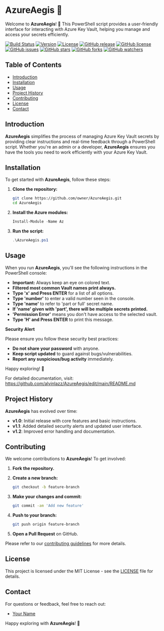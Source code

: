# AzureAegis 🚀

Welcome to **AzureAegis**! 🎉 This PowerShell script provides a user-friendly interface for interacting with Azure Key Vault, helping you manage and access your secrets efficiently.

[![Build Status](https://img.shields.io/github/workflow/status/owner/AzureAegis/CI)](https://github.com/owner/AzureAegis/actions)
[![Version](https://img.shields.io/github/tag/owner/AzureAegis.svg)](https://github.com/owner/AzureAegis/tags)
[![License](https://img.shields.io/github/license/owner/AzureAegis.svg)](https://github.com/owner/AzureAegis/blob/main/LICENSE)
[![GitHub release](https://img.shields.io/github/v/release/AzureAegis/retro?color=blue&label=release)]()
[![GitHub license](https://img.shields.io/github/license/AzureAegis/retro?color=green)]()
[![GitHub issues](https://img.shields.io/github/issues/AzureAegis/retro?color=red)]()
[![GitHub stars](https://img.shields.io/github/stars/AzureAegis/retro?color=yellow)]()
[![GitHub forks](https://img.shields.io/github/forks/AzureAegis/retro?color=orange)]()
[![GitHub watchers](https://img.shields.io/github/watchers/AzureAegis/retro?color=blue)]()

## Table of Contents

- [Introduction](#introduction)
- [Installation](#installation)
- [Usage](#usage)
- [Project History](#project-history)
- [Contributing](#contributing)
- [License](#license)
- [Contact](#contact)

## Introduction

**AzureAegis** simplifies the process of managing Azure Key Vault secrets by providing clear instructions and real-time feedback through a PowerShell script. Whether you're an admin or a developer, **AzureAegis** ensures you have the tools you need to work efficiently with your Azure Key Vault.

## Installation

To get started with **AzureAegis**, follow these steps:

1. **Clone the repository:**

    ```bash
    git clone https://github.com/owner/AzureAegis.git
    cd AzureAegis
    ```

2. **Install the Azure modules:**

    ```powershell
    Install-Module -Name Az
    ```

3. **Run the script:**

    ```powershell
    .\AzureAegis.ps1
    ```

## Usage

When you run **AzureAegis**, you'll see the following instructions in the PowerShell console:

- **Important:** Always keep an eye on colored text.
- **Filtered most common Vault names print always.**
- **Type 'x' and Press ENTER** for a list of all options.
- **Type 'number'** to enter a valid number seen in the console.
- **Type 'name'** to refer to 'part or full' secret name.
- **If 'name' given with 'part', there will be multiple secrets printed.**
- **'Permission Error'** means you don't have access to the selected vault.
- **Type 'H' and Press ENTER** to print this message.

**Security Alert**

Please ensure you follow these security best practices:

- **Do not share your password** with anyone.
- **Keep script updated** to guard against bugs/vulnerabilities.
- **Report any suspicious/bug activity** immediately.

Happy exploring! 🌟

For detailed documentation, visit: https://github.com/alvinlazz/AzureAegis/edit/main/README.md

## Project History

**AzureAegis** has evolved over time:

- **v1.0**: Initial release with core features and basic instructions.
- **v1.1**: Added detailed security alerts and updated user interface.
- **v1.2**: Improved error handling and documentation.

## Contributing

We welcome contributions to **AzureAegis**! To get involved:

1. **Fork the repository.**
2. **Create a new branch:**

    ```bash
    git checkout -b feature-branch
    ```

3. **Make your changes and commit:**

    ```bash
    git commit -am 'Add new feature'
    ```

4. **Push to your branch:**

    ```bash
    git push origin feature-branch
    ```

5. **Open a Pull Request** on GitHub.

Please refer to our [contributing guidelines](CONTRIBUTING.md) for more details.

## License

This project is licensed under the MIT License - see the [LICENSE](LICENSE) file for details.

## Contact

For questions or feedback, feel free to reach out:

- [Your Name](mailto:alvin@seatec.uu.me)

Happy exploring with **AzureAegis**! 🎉
